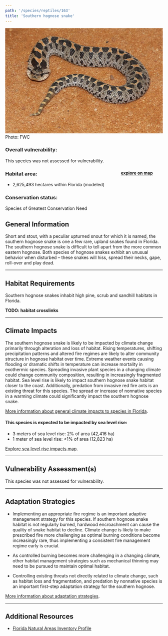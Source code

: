 ```yaml
---
path: '/species/reptiles/163'
title: 'Southern hognose snake'
---
```


<content-header icon="snakes" title="Southern hognose snake" subtitle="Heterodon simus"></content-header>

<div id="TopSection">

<div class="header-photo"><img src="163.jpg" alt="Photo for 163"/>
<figcaption>Photo: FWC</figcaption></div>

<div>

### Overall vulnerability:

This species was not assessed for vulnerability.

<h3>Habitat area: 
<a href="/species/reptiles/163/map" style="float:right;font-size:smaller;margin-right: 2rem;">
<fa-icon name="map"></fa-icon>
explore on map
</a>
</h3>

-   2,625,493 hectares within Florida (modeled)


### Conservation status:

Species of Greatest Conservation Need

</div>
</div>

## General Information

Short and stout, with a peculiar upturned snout for which it is named, the southern hognose snake is one a few rare, upland snakes found in Florida.  The southern hognose snake is difficult to tell apart from the more common eastern hognose.  Both species of hognose snakes exhibit an unusual behavior when disturbed – these snakes will hiss, spread their necks, gape, roll-over and play dead.

<hr />

## Habitat Requirements

Southern hognose snakes inhabit high pine, scrub and sandhill habitats in Florida.

**TODO: habitat crosslinks**

<hr />

## Climate Impacts

The southern hognose snake is likely to be impacted by climate change primarily through alteration and loss of habitat.  Rising temperatures, shifting precipitation patterns and altered fire regimes are likely to alter community structure in hognose habitat over time.  Extreme weather events causing flooding or dramatic shifts in temperature can increase mortality in exothermic species.  Spreading invasive plant species in a changing climate could change community composition, resulting in increasingly fragmented habitat.  Sea level rise is likely to impact southern hognose snake habitat closer to the coast.  Additionally, predation from invasive red fire ants is an existing threat for this species.  The spread or increase of nonnative species in a warming climate could significantly impact the southern hognose snake.

[More information about general climate impacts to species in Florida](/impacts/species).


#### This species is expected to be impacted by sea level rise:

- 3 meters of sea level rise: 2% of area (42,416 ha)
- 1 meter of sea level rise: <1% of area (12,823 ha)

[Explore sea level rise impacts map](/species/reptiles/163/map).


<hr />

## Vulnerability Assessment(s)

This species was not assessed for vulnerability.

<hr />

## Adaptation Strategies

- Implementing an appropriate fire regime is an important adaptive management strategy for this species.  If southern hognose snake habitat is not regularly burned, hardwood encroachment can cause the quality of snake habitat to decline.  Climate change is likely to make prescribed fire more challenging as optimal burning conditions become increasingly rare, thus implementing a consistent fire management regime early is crucial.

- As controlled burning becomes more challenging in a changing climate, other habitat management strategies such as mechanical thinning may need to be pursued to maintain optimal habitat.

- Controlling existing threats not directly related to climate change, such as habitat loss and fragmentation, and predation by nonnative species is an important first-step adaptation strategy for the southern hognose.

[More information about adaptation strategies](/strategies).

<hr />


## Additional Resources

- [Florida Natural Areas Inventory Profile](http://www.fnai.org/FieldGuide/pdf/Heterodon_simus.pdf)
